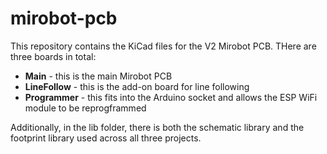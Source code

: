 mirobot-pcb
===========

This repository contains the KiCad files for the V2 Mirobot PCB. THere are three boards in total:

 * __Main__ - this is the main Mirobot PCB
 * __LineFollow__ - this is the add-on board for line following
 * __Programmer__ - this fits into the Arduino socket and allows the ESP WiFi module to be reprogframmed
 
Additionally, in the lib folder, there is both the schematic library and the footprint library used across all three projects.
